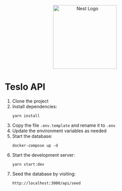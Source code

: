 <p align="center">
  <a href="http://nestjs.com/" target="blank"><img src="https://nestjs.com/img/logo-small.svg" width="200" alt="Nest Logo" /></a>
</p>

# Teslo API

1. Clone the project
2. Install dependencies:
   ```
   yarn install
   ```
3. Copy the file `.env.template` and rename it to `.env`
4. Update the environment variables as needed
5. Start the database:
   ```
   docker-compose up -d
   ```
6. Start the development server:
   ```
   yarn start:dev
   ```
7. Seed the database by visiting:
   ```
   http://localhost:3000/api/seed
   ```
